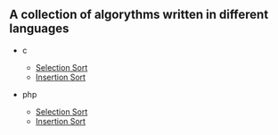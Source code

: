 ## A collection of algorythms written in different languages
- c
  - [Selection Sort](/c/sorting/selection_sort/)
  - [Insertion Sort](/c/sorting/insertion_sort/)

- php
  - [Selection Sort](/php/sorting/selectionSort/)
  - [Insertion Sort](/php/sorting/insertionSort/)